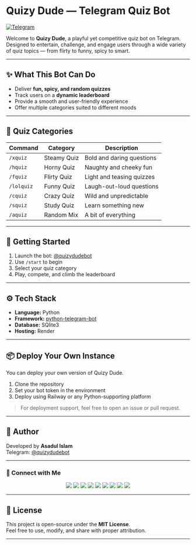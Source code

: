 # Quizy Dude — Telegram Quiz Bot  
[![Telegram](https://img.shields.io/badge/Launch%20Bot-@quizydudebot-0088cc?style=for-the-badge&logo=telegram)](https://t.me/quizydudebot)

Welcome to **Quizy Dude**, a playful yet competitive quiz bot on Telegram. Designed to entertain, challenge, and engage users through a wide variety of quiz topics — from flirty to funny, spicy to smart.

---

## ✨ What This Bot Can Do

- Deliver **fun, spicy, and random quizzes**
- Track users on a **dynamic leaderboard**
- Provide a smooth and user-friendly experience
- Offer multiple categories suited to different moods

---

## 🎯 Quiz Categories

| Command    | Category               | Description                |
|------------|------------------------|----------------------------|
| `/xquiz`   | Steamy Quiz            | Bold and daring questions  |
| `/hquiz`   | Horny Quiz             | Naughty and cheeky fun     |
| `/fquiz`   | Flirty Quiz            | Light and teasing quizzes  |
| `/lolquiz` | Funny Quiz             | Laugh-out-loud questions   |
| `/cquiz`   | Crazy Quiz             | Wild and unpredictable     |
| `/squiz`   | Study Quiz             | Learn something new        |
| `/aquiz`   | Random Mix             | A bit of everything         |

---

## 🚀 Getting Started

1. Launch the bot: [@quizydudebot](https://t.me/quizydudebot)  
2. Use `/start` to begin  
3. Select your quiz category  
4. Play, compete, and climb the leaderboard

---

## ⚙️ Tech Stack

- **Language:** Python  
- **Framework:** [python-telegram-bot](https://github.com/python-telegram-bot/python-telegram-bot)  
- **Database:** SQlite3  
- **Hosting:** Render  

---

## 📦 Deploy Your Own Instance

You can deploy your own version of Quizy Dude.

1. Clone the repository  
2. Set your bot token in the environment  
3. Deploy using Railway or any Python-supporting platform

> For deployment support, feel free to open an issue or pull request.

---

## 👤 Author

Developed by **Asadul Islam**  
Telegram: [@quizydudebot](https://t.me/quizydudebot)

---

### 💌 Connect with Me

<p align="center">
  <a href="https://t.me/asad_ofc"><img src="https://img.shields.io/badge/Telegram-2CA5E0?style=for-the-badge&logo=telegram&logoColor=white" /></a>
  <a href="mailto:mr.asadul.islam00@gmail.com"><img src="https://img.shields.io/badge/Gmail-D14836?style=for-the-badge&logo=gmail&logoColor=white" /></a>
  <a href="https://youtube.com/@asad_ofc"><img src="https://img.shields.io/badge/YouTube-FF0000?style=for-the-badge&logo=youtube&logoColor=white" /></a>
  <a href="https://instagram.com/aasad_ofc"><img src="https://img.shields.io/badge/Instagram-E4405F?style=for-the-badge&logo=instagram&logoColor=white" /></a>
  <a href="https://tiktok.com/@asad_ofc"><img src="https://img.shields.io/badge/TikTok-000000?style=for-the-badge&logo=tiktok&logoColor=white" /></a>
  <a href="https://x.com/asad_ofc"><img src="https://img.shields.io/badge/X-000000?style=for-the-badge&logo=twitter&logoColor=white" /></a>
  <a href="https://facebook.com/aasad.ofc"><img src="https://img.shields.io/badge/Facebook-1877F2?style=for-the-badge&logo=facebook&logoColor=white" /></a>
  <a href="https://www.threads.net/@aasad_ofc"><img src="https://img.shields.io/badge/Threads-000000?style=for-the-badge&logo=threads&logoColor=white" /></a>
  <a href="https://discord.com/users/1067999831416635473"><img src="https://img.shields.io/badge/Discord-asad__ofc-5865F2?style=for-the-badge&logo=discord&logoColor=white" /></a>
</p>

---

## 📄 License

This project is open-source under the **MIT License**.  
Feel free to use, modify, and share with proper attribution.

---
